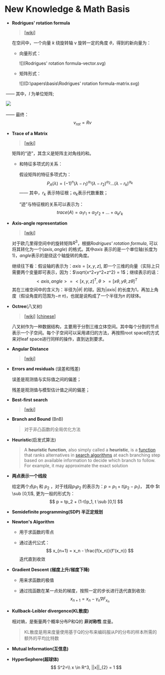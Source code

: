 # New Knowledge & Math Basis

- **Rodrigues' rotation formula**

  > [[wiki]](https://en.wikipedia.org/wiki/Rodrigues%27_rotation_formula)

  在空间中，一个向量 $k$ 绕旋转轴 v 旋转一定的角度 $\theta$，得到的新向量为：

  - 向量形式：

    ![](Rodrigues' rotation formula-vector.svg)

  - 矩阵形式：

    ![](D:\papers\basis\Rodrigues' rotation formula-matrix.svg)

​			—— 其中，$I$ 为单位矩阵;

​			![](D:\papers\basis\Rodrigues-K.svg)

​		—— 最终：
$$
v_{rot} = R v
$$

- **Trace of a Matrix**

  > [[wiki]](https://zh.wikipedia.org/wiki/%E8%B7%A1)

  矩阵的“迹”，其含义是矩阵主对角线的和。

  - 和特征多项式的关系：

    假设矩阵的特征多项式为：
    $$
    P_{A}(\lambda) = (-1)^{n}(\lambda - r_{1})^{\alpha_1}(\lambda-r_2)^{\alpha_2}...(\lambda-r_{k})^{\alpha_k}
    $$
    —— 其中，$r_k$ 表示特征根；$\alpha_k$表示代数重数；

    “迹”与特征根的关系可以表示为：
    $$
    trace(A) = \alpha_1r_1 + \alpha_2r_2+...+\alpha_kr_k
    $$

- **Axis–angle representation**

  > [[wiki]](https://en.wikipedia.org/wiki/Axis%E2%80%93angle_representation)

  对于欧几里得空间中的旋转矩阵$R^3$，根据*Rodrigues' rotation formula*, 可以将其转化为一个$(axis, angle)$ 的格式。其中$axis$ 表示的是一个单位轴(长度为1)，$angle$表示的是绕这个轴旋转的角度。

  继续往下看：假设轴的表示为：$axis = [x, y, z]$, 即一个三维的向量（实际上只需要两个变量即可表示，因为：$\sqrt{x^2+y^2+z^2} = 1$；继续表示的话：
  $$
  <axis,angle> = <[x,y,z]^T, \theta>=[x\theta, y\theta, z\theta]^T
  $$
  其在三维空间中的含义为：半径为$|\theta|$ 的球。因为$|axis|$ 的长度为1，再加上角度（假设角度的范围为$-\pi~\pi$)，也就是说构成了一个半径为$\pi$ 的球体。

- **Octree**(八叉树)

  > [[wiki]](https://en.wikipedia.org/wiki/Octree)  [[chinese]](https://zh.wikipedia.org/wiki/%E5%85%AB%E5%8F%89%E6%A0%91)

  八叉树作为一种数据结构，主要用于分割三维立体空间。其中每个分割的节点表示一个子空间。每个子空间可以采用递归的方法，再按照root space的方式来对leaf space进行同样的操作，直到达到要求。

- **Angular Distance**

  > [[wiki]](https://en.wikipedia.org/wiki/Angular_distance)

- **Errors and residuals** (误差和残差)

  误差是观测值与实际值之间的偏差；

  残差是观测值与模型估计值之间的偏差；

- **Best-first search**

  > [[wiki]](https://en.wikipedia.org/wiki/Best-first_search)

- **Branch and Bound** (BnB)

  > 对于非凸函数的全局优化方法

- **Heuristic**(启发式算法)

  > A **heuristic function**, also simply called a **heuristic**, is a [function](https://en.wikipedia.org/wiki/Function_(mathematics)) that ranks alternatives in [search algorithms](https://en.wikipedia.org/wiki/Search_algorithm) at each branching step based on available information to decide which branch to follow. For example, it may approximate the exact solution

- **两点表示一个线段**

  给定两个点$p_1$ 和 $p_2$ ，对于线段$p_1 p_2$ 的表示为：$p = p_1 + t(p_2 - p_1)$， 其中 $t \sub [0,1]$, 更为一般的形式为：
  $$
  p = tp_2 + (1-t)p_1, t \sub [0,1]
  $$

- **Semidefinite programming(SDP) 半正定规划**

- **Newton's Algorithm**

  - 用于求函数的零点

  - 通过迭代公式：
    $$
    x_{n+1} = x_n - \frac{f(x_n)}{f'(x_n)}
    $$
    迭代直到收敛

- **Gradient Descent** **(梯度上升/梯度下降)**

  - 用来求函数的极值

  - 通过找函数在某一点处的梯度，按照一定的步长进行迭代直到收敛:
    $$
    x_{n+1} = x_{n} - \gamma_{n} \nabla{F_{x_n}}
    $$

- **Kullback-Leibler divergence(KL散度)**

  相对熵，是衡量两个概率分布P和Q的 **非对称性** 度量。

  > KL散度是用来度量使用基于Q的分布来编码服从P的分布的样本所需的额外的平均比特数

- **Mutual Information(互信息)**


- **HyperSephere(超球体)**
  $$
  S^2=\\
  x \in R^3, ||x||_{2} = 1
  $$